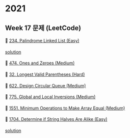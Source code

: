# 2021
## Week 17 문제 (LeetCode)

####
👀 [234. Palindrome Linked List (Easy)](https://leetcode.com/problems/palindrome-linked-list/)
####
[solution](https://github.com/DohyunYoun/study/blob/master/src/main/java/algorithm/twopointers/LeetCode234.java)

####
👀 [474. Ones and Zeroes (Medium)](https://leetcode.com/problems/ones-and-zeroes/)
####

####
👀 [32. Longest Valid Parentheses (Hard)](https://leetcode.com/problems/longest-valid-parentheses/)
####

####
👀 [622. Design Circular Queue (Medium)](https://leetcode.com/problems/design-circular-queue/)
####

####
👀 [775. Global and Local Inversions (Medium)](https://leetcode.com/problems/global-and-local-inversions/)
####

####
👀 [1551. Minimum Operations to Make Array Equal (Medium)](https://leetcode.com/problems/minimum-operations-to-make-array-equal/)
####

####
👀 [1704. Determine if String Halves Are Alike (Easy)](https://leetcode.com/problems/determine-if-string-halves-are-alike/)
####
[solution](https://github.com/DohyunYoun/study/blob/master/src/main/java/algorithm/string/LeetCode1704.kt)
